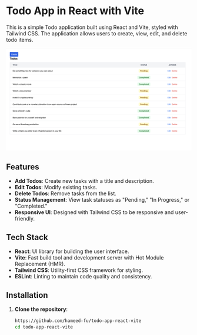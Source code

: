 # Todo App in React with Vite

This is a simple Todo application built using React and Vite, styled with Tailwind CSS. The application allows users to create, view, edit, and delete todo items.

![Todo App Screenshot](screenshot.png)

## Features

- **Add Todos**: Create new tasks with a title and description.
- **Edit Todos**: Modify existing tasks.
- **Delete Todos**: Remove tasks from the list.
- **Status Management**: View task statuses as "Pending," "In Progress," or "Completed."
- **Responsive UI**: Designed with Tailwind CSS to be responsive and user-friendly.

## Tech Stack

- **React**: UI library for building the user interface.
- **Vite**: Fast build tool and development server with Hot Module Replacement (HMR).
- **Tailwind CSS**: Utility-first CSS framework for styling.
- **ESLint**: Linting to maintain code quality and consistency.

## Installation

1. **Clone the repository**:
   ```bash 
   https://github.com/hameed-fu/todo-app-react-vite
   cd todo-app-react-vite
